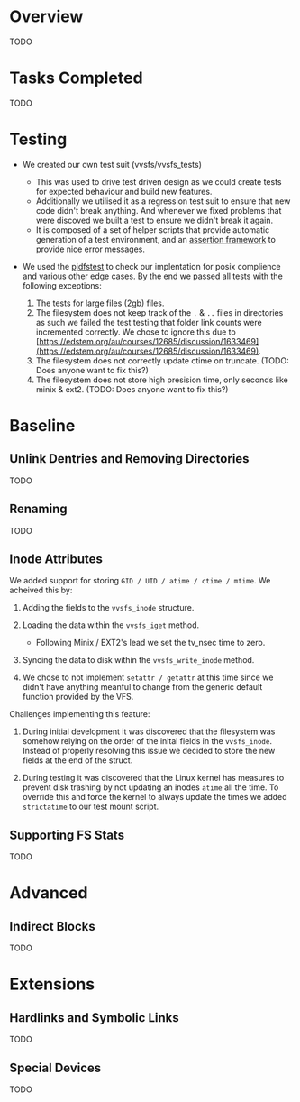 # Overview

TODO

# Tasks Completed

TODO

# Testing

 * We created our own test suit (vvsfs/vvsfs_tests)
    - This was used to drive test driven design as we could create tests for expected behaviour and build new features.
    - Additionally we utilised it as a regression test suit to ensure that new code didn't break anything. And whenever we fixed problems that were discoved we built a test to ensure we didn't break it again.
    - It is composed of a set of helper scripts that provide automatic generation of a test environment, and an [assertion framework](https://github.com/torokmark/assert.sh/blob/main/assert.sh) to provide nice error messages.

 * We used the [pjdfstest](https://github.com/pjd/pjdfstest) to check our implentation for posix complience and various other edge cases. By the end we passed all tests with the following exceptions:
    1. The tests for large files (2gb) files.
    2. The filesystem does not keep track of the `.` & `..` files in directories as such we failed the test testing that folder link counts were incremented correctly. We chose to ignore this due to [https://edstem.org/au/courses/12685/discussion/1633469](https://edstem.org/au/courses/12685/discussion/1633469).
    3. The filesystem does not correctly update ctime on truncate. (TODO: Does anyone want to fix this?)
    4. The filesystem does not store high presision time, only seconds like minix & ext2. (TODO: Does anyone want to fix this?)

# Baseline

## Unlink Dentries and Removing Directories

TODO

## Renaming

TODO

## Inode Attributes

We added support for storing `GID / UID / atime / ctime / mtime`. We acheived this by:

  1. Adding the fields to the `vvsfs_inode` structure.

  2. Loading the data within the `vvsfs_iget` method.
      - Following Minix / EXT2's lead we set the tv_nsec time to zero.

  3. Syncing the data to disk within the `vvsfs_write_inode` method.

  4. We chose to not implement `setattr / getattr` at this time since we didn't have anything meanful to change from the generic default function provided by the VFS.

Challenges implementing this feature:

  1. During initial development it was discovered that the filesystem was somehow relying on the order of the inital fields in the `vvsfs_inode`. Instead of properly resolving this issue we decided to store the new fields at the end of the struct.

  2. During testing it was discovered that the Linux kernel has measures to prevent disk trashing by not updating an inodes `atime` all the time. To override this and force the kernel to always update the times we added `strictatime` to our test mount script.

## Supporting FS Stats

TODO

# Advanced

## Indirect Blocks

TODO

# Extensions

## Hardlinks and Symbolic Links

TODO

## Special Devices

TODO
